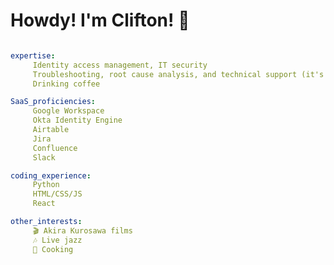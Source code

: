<!--
**Clifton893/Clifton893** is a ✨ _special_ ✨ repository because its `README.md` (this file) appears on your GitHub profile.

Here are some ideas to get you started:

- 🔭 I’m currently working on ...
- 🌱 I’m currently learning ...
- 👯 I’m looking to collaborate on ...
- 🤔 I’m looking for help with ...
- 💬 Ask me about ...
- 📫 How to reach me: ...
- 😄 Pronouns: ...
- ⚡ Fun fact: ...
-->

# Howdy! I'm Clifton! 👋

```yaml

expertise: 
     Identity access management, IT security
     Troubleshooting, root cause analysis, and technical support (it's always DNS)
     Drinking coffee

SaaS_proficiencies:
     Google Workspace
     Okta Identity Engine
     Airtable
     Jira
     Confluence
     Slack

coding_experience:
     Python
     HTML/CSS/JS
     React

other_interests: 
     🎬 Akira Kurosawa films
     🎶 Live jazz
     🥟 Cooking
     

```

<!-- ## Toolbox
<span><img src="https://cdn.jsdelivr.net/gh/devicons/devicon/icons/apple/apple-original.svg" width="30px"/>
</span> <span><img src="https://cdn.jsdelivr.net/gh/devicons/devicon/icons/figma/figma-original.svg" width="30px" /></span>
<span><img src="https://cdn.jsdelivr.net/gh/devicons/devicon/icons/jira/jira-original-wordmark.svg" width="30px" /></span>
<span><img src="https://cdn.jsdelivr.net/gh/devicons/devicon/icons/python/python-original-wordmark.svg" width="30px"/></span>
<span><img src="https://cdn.jsdelivr.net/gh/devicons/devicon/icons/slack/slack-original.svg" width="30px" /></span> <span><img src="https://cdn.jsdelivr.net/gh/devicons/devicon/icons/ubuntu/ubuntu-plain.svg" width="30px"/></span> 
<span><img src="https://cdn.jsdelivr.net/gh/devicons/devicon/icons/vim/vim-original.svg" width="30px"/></span> <span><img src="https://cdn.jsdelivr.net/gh/devicons/devicon/icons/vscode/vscode-original.svg" width="30px"/></span> <span><img src="https://cdn.jsdelivr.net/gh/devicons/devicon/icons/windows8/windows8-original.svg" width="30px"/></span> 
-->

<!-- Software
<span><img src="https://cdn.jsdelivr.net/gh/devicons/devicon/icons/python/python-original-wordmark.svg" width="30px"/></span>
https://skillicons.dev/
-->


<!-- Inspirations --> <!--
https://github.com/MartinHeinz/MartinHeinz
https://github.com/adamalston/adamalston/blob/master/README.md
https://github.com/guilyx and https://github.com/TryKatChup For code block idea
https://github.com/khalby786 For Devicon idea (https://devicon.dev/)
-->
